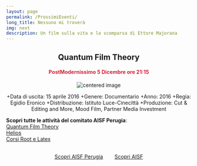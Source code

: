 ```yaml
---
layout: page
permalink: /ProssimiEventi/
long_title: Nessuno mi troverà
img: next
description: Un film sulla vita e la scomparsa di Ettore Majorana
---
```


<center><h2><b> Quantum Film Theory </b></h2></center>
<center><h4><b><font style="color:rgb(211, 35, 54);">PostModernissimo 5 Dicembre ore 21:15  </font></b></h4></center>

 <figure>
<center>
    <img src="/perugia/img/majo.png" alt="centered image" style="max-width:80%"
    height="auto" width="auto" class="responsive" >
</center>
</figure>

<section>

<center>
+Data di uscita: 15 aprile 2016</li>
+Genere: Documentario</li>
+Anno: 2016</li>
+Regia: Egidio Eronico</li>
+Distribuzione: Istituto Luce-Cinecittà</li>
+Produzione: Cut & Editing and More, Mood Film, Partner Media Investment</li>
</ul>
</center>



<b>Scopri tutte le attività del comitato AISF Perugia</b>:<br>
<a href="/perugia/QFT"> Quantum Film Theory</a> <br>
<a href="/perugia/Helios"> Helios</a> <br>
<a href="/perugia/Corsi"> Corsi Root e Latex</a> <br><br>

<center>
<a href="/perugia/"> Scopri AISF Perugia</a>&nbsp; &nbsp; &nbsp; &nbsp;
<a href="http://ai-sf.it">Scopri AISF</a>
</center>

</section>
